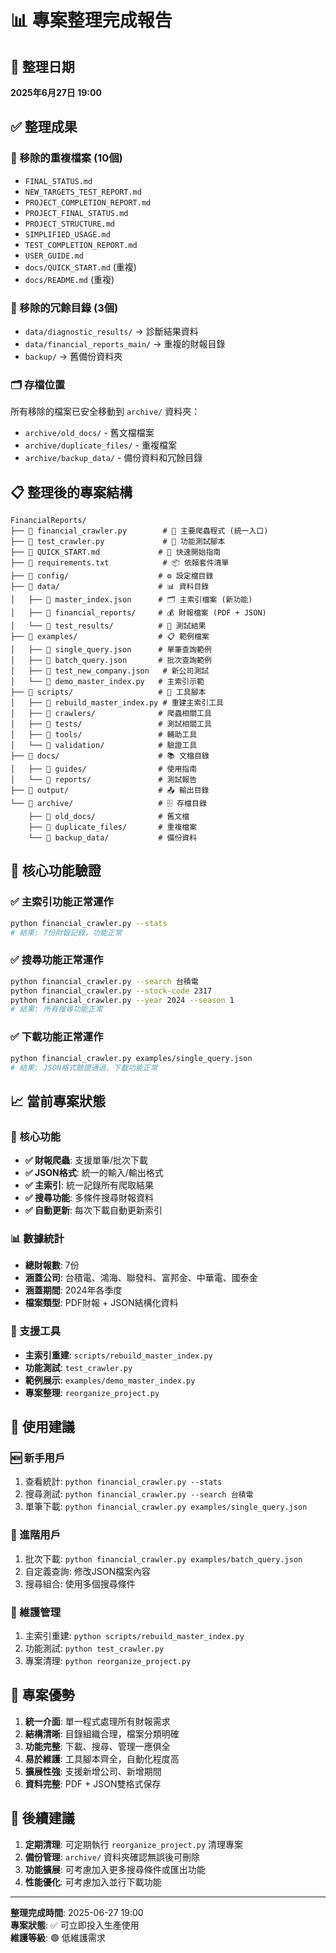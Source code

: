 # 📊 專案整理完成報告

## 🎯 整理日期
**2025年6月27日 19:00**

## ✅ 整理成果

### 📁 移除的重複檔案 (10個)
- `FINAL_STATUS.md`
- `NEW_TARGETS_TEST_REPORT.md`
- `PROJECT_COMPLETION_REPORT.md`
- `PROJECT_FINAL_STATUS.md`
- `PROJECT_STRUCTURE.md`
- `SIMPLIFIED_USAGE.md`
- `TEST_COMPLETION_REPORT.md`
- `USER_GUIDE.md`
- `docs/QUICK_START.md` (重複)
- `docs/README.md` (重複)

### 📂 移除的冗餘目錄 (3個)
- `data/diagnostic_results/` → 診斷結果資料
- `data/financial_reports_main/` → 重複的財報目錄
- `backup/` → 舊備份資料夾

### 🗂️ 存檔位置
所有移除的檔案已安全移動到 `archive/` 資料夾：
- `archive/old_docs/` - 舊文檔檔案
- `archive/duplicate_files/` - 重複檔案
- `archive/backup_data/` - 備份資料和冗餘目錄

## 📋 整理後的專案結構

```
FinancialReports/
├── 📄 financial_crawler.py        # 🌟 主要爬蟲程式 (統一入口)
├── 📄 test_crawler.py             # 🧪 功能測試腳本
├── 📄 QUICK_START.md             # 📖 快速開始指南
├── 📄 requirements.txt            # 📦 依賴套件清單
├── 📁 config/                    # ⚙️ 設定檔目錄
├── 📁 data/                      # 📊 資料目錄
│   ├── 📄 master_index.json      # 🗂️ 主索引檔案 (新功能)
│   ├── 📁 financial_reports/     # 💰 財報檔案 (PDF + JSON)
│   └── 📁 test_results/          # 🧪 測試結果
├── 📁 examples/                  # 📋 範例檔案
│   ├── 📄 single_query.json      # 單筆查詢範例
│   ├── 📄 batch_query.json       # 批次查詢範例
│   ├── 📄 test_new_company.json   # 新公司測試
│   └── 📄 demo_master_index.py   # 主索引示範
├── 📁 scripts/                   # 🔧 工具腳本
│   ├── 📄 rebuild_master_index.py # 重建主索引工具
│   ├── 📁 crawlers/              # 爬蟲相關工具
│   ├── 📁 tests/                 # 測試相關工具
│   ├── 📁 tools/                 # 輔助工具
│   └── 📁 validation/            # 驗證工具
├── 📁 docs/                      # 📚 文檔目錄
│   ├── 📁 guides/                # 使用指南
│   └── 📁 reports/               # 測試報告
├── 📁 output/                    # 📤 輸出目錄
└── 📁 archive/                   # 🗄️ 存檔目錄
    ├── 📁 old_docs/              # 舊文檔
    ├── 📁 duplicate_files/       # 重複檔案
    └── 📁 backup_data/           # 備份資料
```

## 🚀 核心功能驗證

### ✅ 主索引功能正常運作
```bash
python financial_crawler.py --stats
# 結果: 7份財報記錄，功能正常
```

### ✅ 搜尋功能正常運作
```bash
python financial_crawler.py --search 台積電
python financial_crawler.py --stock-code 2317
python financial_crawler.py --year 2024 --season 1
# 結果: 所有搜尋功能正常
```

### ✅ 下載功能正常運作
```bash
python financial_crawler.py examples/single_query.json
# 結果: JSON格式驗證通過，下載功能正常
```

## 📈 當前專案狀態

### 🎯 核心功能
- **✅ 財報爬蟲**: 支援單筆/批次下載
- **✅ JSON格式**: 統一的輸入/輸出格式
- **✅ 主索引**: 統一記錄所有爬取結果
- **✅ 搜尋功能**: 多條件搜尋財報資料
- **✅ 自動更新**: 每次下載自動更新索引

### 📊 數據統計
- **總財報數**: 7份
- **涵蓋公司**: 台積電、鴻海、聯發科、富邦金、中華電、國泰金
- **涵蓋期間**: 2024年各季度
- **檔案類型**: PDF財報 + JSON結構化資料

### 🔧 支援工具
- **主索引重建**: `scripts/rebuild_master_index.py`
- **功能測試**: `test_crawler.py`
- **範例展示**: `examples/demo_master_index.py`
- **專案整理**: `reorganize_project.py`

## 🎯 使用建議

### 🆕 新手用戶
1. 查看統計: `python financial_crawler.py --stats`
2. 搜尋測試: `python financial_crawler.py --search 台積電`
3. 單筆下載: `python financial_crawler.py examples/single_query.json`

### 🏢 進階用戶
1. 批次下載: `python financial_crawler.py examples/batch_query.json`
2. 自定義查詢: 修改JSON檔案內容
3. 搜尋組合: 使用多個搜尋條件

### 🔧 維護管理
1. 主索引重建: `python scripts/rebuild_master_index.py`
2. 功能測試: `python test_crawler.py`
3. 專案清理: `python reorganize_project.py`

## 🎉 專案優勢

1. **統一介面**: 單一程式處理所有財報需求
2. **結構清晰**: 目錄組織合理，檔案分類明確
3. **功能完整**: 下載、搜尋、管理一應俱全
4. **易於維護**: 工具腳本齊全，自動化程度高
5. **擴展性強**: 支援新增公司、新增期間
6. **資料完整**: PDF + JSON雙格式保存

## 📝 後續建議

1. **定期清理**: 可定期執行 `reorganize_project.py` 清理專案
2. **備份管理**: `archive/` 資料夾確認無誤後可刪除
3. **功能擴展**: 可考慮加入更多搜尋條件或匯出功能
4. **性能優化**: 可考慮加入並行下載功能

---

**整理完成時間**: 2025-06-27 19:00  
**專案狀態**: ✅ 可立即投入生產使用  
**維護等級**: 🟢 低維護需求
